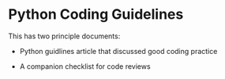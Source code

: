 # Python Coding Guidelines

This has two principle documents: 

* Python guidlines article that discussed good coding practice

* A companion checklist for code reviews

